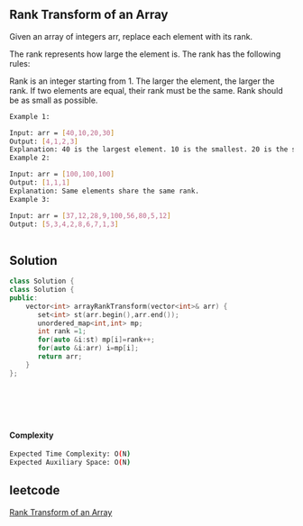 ##  Rank Transform of an Array
Given an array of integers arr, replace each element with its rank.

The rank represents how large the element is. The rank has the following rules:

Rank is an integer starting from 1.
The larger the element, the larger the rank. If two elements are equal, their rank must be the same.
Rank should be as small as possible.
```bash 
Example 1:

Input: arr = [40,10,20,30]
Output: [4,1,2,3]
Explanation: 40 is the largest element. 10 is the smallest. 20 is the second smallest. 30 is the third smallest.
Example 2:

Input: arr = [100,100,100]
Output: [1,1,1]
Explanation: Same elements share the same rank.
Example 3:

Input: arr = [37,12,28,9,100,56,80,5,12]
Output: [5,3,4,2,8,6,7,1,3]
 
```

## Solution 

```cpp
class Solution {
class Solution {
public:
    vector<int> arrayRankTransform(vector<int>& arr) {
       set<int> st(arr.begin(),arr.end());
       unordered_map<int,int> mp;
       int rank =1;
       for(auto &i:st) mp[i]=rank++;
       for(auto &i:arr) i=mp[i];
       return arr;
    }
};

        
        
        
       
```
#### Complexity
```bash
Expected Time Complexity: O(N)
Expected Auxiliary Space: O(N)
```
## leetcode
[Rank Transform of an Array](https://leetcode.com/problems/rank-transform-of-an-array/description/)
